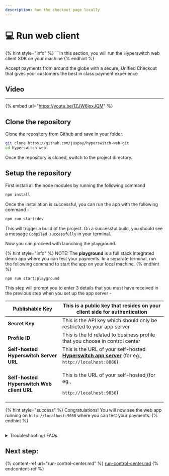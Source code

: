 ```yaml
---
description: Run the checkout page locally
---
```


# 💻 Run web client

{% hint style="info" %}
\`\`\`In this section, you will run the Hyperswitch web client SDK on your machine
{% endhint %}

Accept payments from around the globe with a secure, Unified Checkout that gives your customers the best in class payment experience

## Video

***

{% embed url="https://youtu.be/1ZJW6ioxJQM" %}

## Clone the repository <a href="#user-content-clone-the-repository" id="user-content-clone-the-repository"></a>

Clone the repository from Github and save in your folder.

```bash
git clone https://github.com/juspay/hyperswitch-web.git
cd hyperswitch-web
```

Once the repository is cloned, switch to the project directory.

## Setup the repository <a href="#user-content-setup-the-repository" id="user-content-setup-the-repository"></a>

First install all the node modules by running the following command

```bash
npm install
```

Once the installation is successful, you can run the app with the following command -&#x20;

```bash
npm run start:dev
```

This will trigger a build of the project. On a successful build, you should see a message `Compiled successfully` in your terminal.&#x20;

Now you can proceed with launching the playground.&#x20;

{% hint style="info" %}
NOTE: The **playground** is a full stack integrated demo app where you can test your payments. In a separate terminal, run the following command to start the app on your local machine.
{% endhint %}

```bash
npm run start:playground
```

This step will prompt you to enter 3 details that you must have received in the previous step when you set up the app server -&#x20;

| **Publishable Key**                         |  This is a public key that resides on your client side for authentication                                                       |
| ------------------------------------------- | ------------------------------------------------------------------------------------------------------------------------------- |
| **Secret Key**                              | This is the API key which should only be restricted to your app server                                                          |
| **Profile ID**                              | This is the Id related to business profile that you choose in control center                                                    |
| **Self-hosted Hyperswitch Server URL**      |  This is the URL of your self-hosted[ **Hyperswitch app server**](run-app-server.md) (for eg., `http://localhost:8080`)         |
| **Self-hosted Hyperswitch Web client URL**  | <p>This is the URL of your self-hosted<a href="run-app-server.md"> </a>(for eg., </p><p><code>http://localhost:9050</code>)</p> |

{% hint style="success" %}
Congratulations! You will now see the web app running on `http://localhost:9060` where you can test your payments.
{% endhint %}

##

<details>

<summary>Troubleshooting/ FAQs</summary>



* **I cannot see the Web app playground running on `http://localhost:9060`**\
  Please recheck the publishable key and secret key that you have provided along with the URLs that you entered during the setup. Make sure that the self-hosted Hyperswitch server URL is your app server URL and the application server URL is the playground server URL\

* **npm commands are throwing errors**\
  Please ensure you have the latest version of npm installed on your system. Once that is done, please reinstall the client application. You can also use `yarn` instead.\

* **I don't know my Self-hosted Hyperswitch Server URL**\
  You should get this as an output when you ran the app server. Running the app server is a pre-requisite for the client playground to run. Please ensure that you have followed steps for[ running the app server](run-app-server.md).\


</details>

## Next step:

{% content-ref url="run-control-center.md" %}
[run-control-center.md](run-control-center.md)
{% endcontent-ref %}
